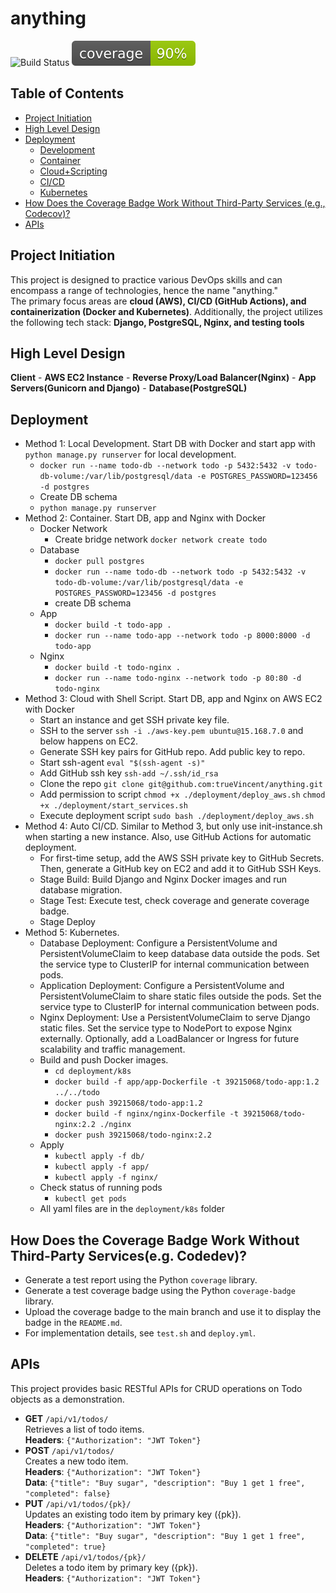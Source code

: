 # anything

![Build Status](https://github.com/trueVincent/anything/actions/workflows/deploy.yml/badge.svg)
![Coverage](https://github.com/trueVincent/anything/blob/main/todo/coverage/coverage_badge.svg)

## Table of Contents
- [Project Initiation](#project-initiation)
- [High Level Design](#high-level-design)
- [Deployment](#deployment)
  - [Development](#deployment-development)
  - [Container](#deployment-container)
  - [Cloud+Scripting](#deployment-cloud)
  - [CI/CD](#deployment-cicd)
  - [Kubernetes](#deployment-kubernetes)
- [How Does the Coverage Badge Work Without Third-Party Services (e.g., Codecov)?](#coverage-badge)
- [APIs](#apis)

<a name="project-initiation" id="project-initiation"></a>
## Project Initiation
This project is designed to practice various DevOps skills and can encompass a range of technologies, hence the name "anything."  
The primary focus areas are **cloud (AWS), CI/CD (GitHub Actions), and containerization (Docker and Kubernetes)**. Additionally, the project utilizes the following tech stack: **Django, PostgreSQL, Nginx, and testing tools**

<a name="high-level-design" id="high-level-design"></a>
## High Level Design
**Client** - **AWS EC2 Instance** - **Reverse Proxy/Load Balancer(Nginx)** - **App Servers(Gunicorn and Django)** - **Database(PostgreSQL)**

<a name="deployment" id="deployment"></a>
## Deployment
<a name="deployment-development" id="deployment-development"></a>
- Method 1: Local Development. Start DB with Docker and start app with `python manage.py runserver` for local development.
  - `docker run --name todo-db --network todo -p 5432:5432 -v todo-db-volume:/var/lib/postgresql/data -e POSTGRES_PASSWORD=123456 -d postgres`
  - Create DB schema
  - `python manage.py runserver`
<a name="deployment-container" id="deployment-container"></a>
- Method 2: Container. Start DB, app and Nginx with Docker
  - Docker Network
    - Create bridge network `docker network create todo`
  - Database
    - `docker pull postgres`
    - `docker run --name todo-db --network todo -p 5432:5432 -v todo-db-volume:/var/lib/postgresql/data -e POSTGRES_PASSWORD=123456 -d postgres`
    - create DB schema
  - App
    - `docker build -t todo-app .`
    - `docker run --name todo-app --network todo -p 8000:8000 -d todo-app`
  - Nginx
    - `docker build -t todo-nginx .`
    - `docker run --name todo-nginx --network todo -p 80:80 -d todo-nginx`
<a name="deployment-cloud" id="deployment-cloud"></a>
- Method 3: Cloud with Shell Script. Start DB, app and Nginx on AWS EC2 with Docker
  - Start an instance and get SSH private key file.
  - SSH to the server `ssh -i ./aws-key.pem ubuntu@15.168.7.0` and below happens on EC2.
  - Generate SSH key pairs for GitHub repo. Add public key to repo.
  - Start ssh-agent `eval "$(ssh-agent -s)"`
  - Add GitHub ssh key `ssh-add ~/.ssh/id_rsa`
  - Clone the repo `git clone git@github.com:trueVincent/anything.git`
  - Add permission to script `chmod +x ./deployment/deploy_aws.sh` `chmod +x ./deployment/start_services.sh`
  - Execute deployment script `sudo bash ./deployment/deploy_aws.sh`
<a name="deployment-cicd" id="deployment-cicd"></a>
- Method 4: Auto CI/CD. Similar to Method 3, but only use init-instance.sh when starting a new instance. Also, use GitHub Actions for automatic deployment.
  - For first-time setup, add the AWS SSH private key to GitHub Secrets. Then, generate a GitHub key on EC2 and add it to GitHub SSH Keys.
  - Stage Build: Build Django and Nginx Docker images and run database migration.
  - Stage Test: Execute test, check coverage and generate coverage badge.
  - Stage Deploy
<a name="deployment-kubernetes" id="deployment-kubernetes"></a>
- Method 5: Kubernetes.
  - Database Deployment: Configure a PersistentVolume and PersistentVolumeClaim to keep database data outside the pods. Set the service type to ClusterIP for internal communication between pods.
  - Application Deployment: Configure a PersistentVolume and PersistentVolumeClaim to share static files outside the pods. Set the service type to ClusterIP for internal communication between pods.
  - Nginx Deployment: Use a PersistentVolumeClaim to serve Django static files. Set the service type to NodePort to expose Nginx externally. Optionally, add a LoadBalancer or Ingress for future scalability and traffic management.
  - Build and push Docker images.
    - `cd deployment/k8s`
    - `docker build -f app/app-Dockerfile -t 39215068/todo-app:1.2 ../../todo`
    - `docker push 39215068/todo-app:1.2`
    - `docker build -f nginx/nginx-Dockerfile -t 39215068/todo-nginx:2.2 ./nginx`
    - `docker push 39215068/todo-nginx:2.2`
  - Apply
    - `kubectl apply -f db/`
    - `kubectl apply -f app/`
    - `kubectl apply -f nginx/`
  - Check status of running pods
    - `kubectl get pods`
  - All yaml files are in the `deployment/k8s` folder

<a name="coverage-badge" id="coverage-badge"></a>
## How Does the Coverage Badge Work Without Third-Party Services(e.g. Codedev)?
- Generate a test report using the Python `coverage` library.
- Generate a test coverage badge using the Python `coverage-badge` library.
- Upload the coverage badge to the main branch and use it to display the badge in the `README.md`.
- For implementation details, see `test.sh` and `deploy.yml`.

<a name="apis" id="apis"></a>
## APIs
This project provides basic RESTful APIs for CRUD operations on Todo objects as a demonstration.  
- **GET** `/api/v1/todos/`  
  Retrieves a list of todo items.  
  **Headers**: `{"Authorization": "JWT Token"}`
- **POST** `/api/v1/todos/`  
  Creates a new todo item.  
  **Headers**: `{"Authorization": "JWT Token"}`  
  **Data**: `{"title": "Buy sugar", "description": "Buy 1 get 1 free", "completed": false}`
- **PUT** `/api/v1/todos/{pk}/`  
  Updates an existing todo item by primary key ({pk}).  
  **Headers**: `{"Authorization": "JWT Token"}`  
  **Data**: `{"title": "Buy sugar", "description": "Buy 1 get 1 free", "completed": true}`
- **DELETE** `/api/v1/todos/{pk}/`  
  Deletes a todo item by primary key ({pk}).  
  **Headers**: `{"Authorization": "JWT Token"}`
